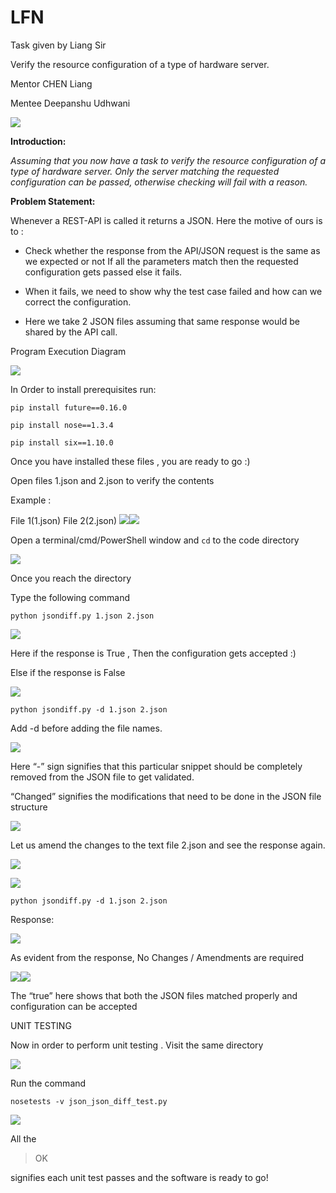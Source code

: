 # LFN
Task given by Liang Sir

Verify the resource configuration of a type of hardware server.

Mentor   CHEN Liang

Mentee  Deepanshu Udhwani

  
  
![](https://lh5.googleusercontent.com/gXC2zP4eYnx6ejy7PCXsUx4wcvEDxp6qo9FlJI0B2VhBXmqCudOvjNMOjyLLCGIK6vDAtlJbWDK-5mencibb6krLSRHUg12b2Nwx7unNLePknVU9oZC3HmYN2LtaWFXux4cIiXn5)  
  
  
  
  
  
  
  

**Introduction:**

*Assuming that you now have a task to verify the resource configuration of a type of hardware server.
Only the server matching the requested configuration can be passed, otherwise checking will fail with a reason.*

  
  
  
  
  
  

**Problem Statement:**

Whenever a REST-API is called it returns a JSON. Here the motive of ours is to :

  

-   Check whether the response from the API/JSON request is the same as we expected or not If all the parameters match then the requested configuration gets passed else it fails.
    

  

-   When it fails, we need to show why the test case failed and how can we correct the configuration.
    

  

-   Here we take 2 JSON files assuming that same response would be shared by the API call.
    

  

Program Execution Diagram

  
![](https://docs.google.com/drawings/u/1/d/ss05DuMtWWiWexZW_EO9Xpw/image?w=573&h=446&rev=1&ac=1&parent=1RN67tygwfQY5_rfpQr5hZ6C1bFB5zBKvfv3JT8elxus)  
  
  
  
  
  
  
  
  
  
  
  
  
  
  
  
  

In Order to install prerequisites run:

  
  

    pip install future==0.16.0
    
    pip install nose==1.3.4
    
    pip install six==1.10.0

  

  
  

Once you have installed these files , you are ready to go :)

  

Open files 1.json and 2.json to verify the contents

Example :

File 1(1.json) File 2(2.json) ![](https://lh5.googleusercontent.com/i6lwsW3z52IRWkOo-3Umo16UysUQCGfWfKB_kf4RRtcKtka2ZjsmWJPXQPhwG5IYxnZExrdM5esnZ9TlCieLofyLYIyztXlsNVKEHpIl2vwzvjz8Kdea1eJYwRvZMnR01ZIGfxND)![](https://lh3.googleusercontent.com/nfAC0pVX77POxPkUfBSDIyWoah78fqSm6x2Yf2zYk-ryuBKdaQMnCGssBxlvIhKXmGx5ukZt-gHCJG332SM38D6dp83ULwtIsmEx0dh0wsoKf1lyukMkrmdDBsZn37KX4VkMM6Pi)

  
  

Open a terminal/cmd/PowerShell window and `cd` to the code directory

  

![](https://lh6.googleusercontent.com/QVnG49ZhQwlubnW7C15flScT7mgccaq8LPnwYD3n06FtatYJzL_O8QdXOxinARfUA7mBKkvi0-EHZSNbx4lP2SP0DOEZ5-0VDW_Hccjzb3Nw-mINQmzKBW2YCuXuBSLvt8yG6JFt)

  

Once you reach the directory

Type the following command

  

    python jsondiff.py 1.json 2.json 

![](https://lh6.googleusercontent.com/5cBnVcxW7yhUW1qUR2F92dHsfRkcaDpvTjqcuuvJk_q-fMTQTkc8Fhrw5ZUPEf27Vzw5bUIyn6NT15qQpR_MQYtMhkbVcDq1p3VXwGn8jKRYixcyejfS7IaGSrNfwIwo35ITfHRb)

  

Here if the response is True , Then the configuration gets accepted :)

  

Else if the response is False

  

![](https://lh6.googleusercontent.com/0IwsdKktAs1JFFILWN0j7XfFtDl3ESVoAbnzXPP2JepWd1lB8A_B_Ghs_OzGgOcs6SMqnKOUUfL49GMnVurT5CPHK8tIopf5faLXOahfGXVoHnXvcYPCoUyQpEPAGkrxel64MPse)

  

    python jsondiff.py -d 1.json 2.json 

Add -d before adding the file names.

  
![](https://lh5.googleusercontent.com/GGHTwTS3WEl2-IinSxJopsR4GjCg_rp4JeqtMBxRObTevGOp821M3IGkC2Ztt_dnJRJj8QbSwxUy6INi-9qrlJm0Vpsm-4fWB05QD8YCHj0nt9j-dHe3Riks0F0ApAvTOHnyRjMp)

Here “-” sign signifies that this particular snippet should be completely removed from the JSON file to get validated.

“Changed” signifies the modifications that need to be done in the JSON file structure

  
  
![](https://lh6.googleusercontent.com/OhGWkv927zgVmmY6Gd5LxFSHUQudJzZ-7WTJ9epZP-uh2T9BKWJVtWqN9O55HYx9w5EBlyjElurQQLR91MT7flOzlKvRj1UknHDEdt1xtcoUGURpfMIgoLkXtH4cOX2Tns7Jo2Lz)  

Let us amend the changes to the text file 2.json and see the response again.

  

![](https://lh3.googleusercontent.com/N-aD5oUUXusehsSCZDS4kUry_Qv2DRm-BBl5I6YtvSMuxa9cRYWvndGxeIXEzS-91EsNs1sqen2DeXixhxLI0WDGXvRJGH8hYmFU-9jJQWfUj2DvP1tprAdwJapTGL46d9cerK1c)

![](https://lh3.googleusercontent.com/09dFAX9H7SRJGxn2zcb4pL9ISZU1aHvXu2zdV3lWbMKcTO0k9AA-znMbSFqcaXddpu4GcvaCulJx-_aH8OM5rO_c6kVVbYYkG0XZbNlSM435yDLawJxgIthLaY5fqvKvD07rvRkS)

    python jsondiff.py -d 1.json 2.json 

  

Response:

  
  
![](https://lh4.googleusercontent.com/Tk1xrGnJCKRvC9zLNcFOpQEgFBj8Q1niUnI6utQS0xf3sZD5FA_7p3AXWSoyz3RoIegfl-TD_tbxfqjR_sOXSbMa2-_BAeMVd_cHaScS4uctrvfRyhoC0XpEldB1Nbruy3FjsXOx)

As evident from the response, No Changes / Amendments are required

  

![](https://lh6.googleusercontent.com/SU75EenGNP5rzvz5uz2V-vttZRsLrLv9aNSdxLaOwHmHrU1WK-14zF3ssuIx87thiGaMBteK2zs_vQreBN-zEHAhcAjSZ-8tPw1BJKdgzUmMkV-IyyUT7Y9GdWHZhhC-tD_i5WTg)![](https://docs.google.com/drawings/u/1/d/sX153mc-iqV5vqctGnQou4g/image?w=62&h=80&rev=2&ac=1&parent=1RN67tygwfQY5_rfpQr5hZ6C1bFB5zBKvfv3JT8elxus)

  
  
  

The “true” here shows that both the JSON files matched properly and configuration can be accepted

  
  

UNIT TESTING

  

Now in order to perform unit testing . Visit the same directory

![](https://lh5.googleusercontent.com/ehTPPu5r4G2KfJtWGOhlcTvX9rj7WLU5R6i49-wCNgcgwN1y60dDsZCzHKvDPFZXymMc90BD8YHl6bsrl_GBlGMmabi7-4KIbPbnytn9TAGwJi71JKHEsSFV3uJZFn1hkF5rdfVN)

  
  

Run the command

    nosetests -v json_json_diff_test.py

  

![](https://lh5.googleusercontent.com/mFHXbG-lxJY6Vx0Qq7eeCF6-2yRmlFWdPrtzu8UglkWWR9CLpEh397nHMsJFfODPFnHnML3nBxFT5Jrkg2qNFdDNFsFdVoeuWOV1leK-zLC_3y3f29wpd1SWWCzVZdQmu7ZqlLwj)

  

All the 

> OK

 signifies each unit test passes and the software is ready to go!
